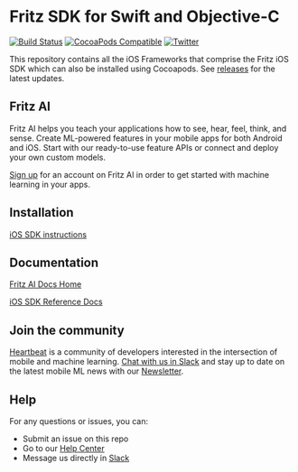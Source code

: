 Fritz SDK for Swift and Objective-C
===================================

[![Build Status](https://app.bitrise.io/app/dc5257678b56fb7b/status.svg?token=SKEIdD52UbujsZb4wsiCwQ&branch=master)](https://app.bitrise.io/app/dc5257678b56fb7b)
[![CocoaPods Compatible](https://img.shields.io/cocoapods/v/Fritz.svg)](https://img.shields.io/cocoapods/v/Fritz.svg)
[![Twitter](https://img.shields.io/badge/twitter-@fritzlabs-blue.svg?style=flat)](http://twitter.com/fritzlabs)

This repository contains all the iOS Frameworks that comprise the Fritz iOS SDK which can also be installed using Cocoapods. See [releases](https://github.com/fritzlabs/swift-framework/releases) for the latest updates.

## Fritz AI

Fritz AI helps you teach your applications how to see, hear, feel, think, and sense. Create ML-powered features in your mobile apps for both Android and iOS. Start with our ready-to-use feature APIs or connect and deploy your own custom models.

[Sign up](https://www.fritz.ai/pricing/?utm_source=github&utm_campaign=swift-framework) for an account on Fritz AI in order to get started with machine learning in your apps.

## Installation

[iOS SDK instructions](https://docs.fritz.ai/get-started.html#ios?utm_source=github&utm_campaign=swift-framework)

## Documentation

[Fritz AI Docs Home](https://docs.fritz.ai/?utm_source=github&utm_campaign=swift-framework)

[iOS SDK Reference Docs](https://docs.fritz.ai/iOS/latest/index.html?utm_source=github&utm_campaign=swift-framework)

## Join the community
[Heartbeat](https://heartbeat.fritz.ai/?utm_source=github&utm_campaign=swift-framework) is a community of developers interested in the intersection of mobile and machine learning. [Chat with us in Slack](https://www.fritz.ai/slack?utm_source=github&utm_campaign=swift-framework) and stay up to date on the latest mobile ML news with our [Newsletter](https://mobileml.us16.list-manage.com/subscribe?u=de53bead690affb8e9a21de8f&id=68acb5c0fd).

## Help
For any questions or issues, you can:
- Submit an issue on this repo
- Go to our [Help Center](https://docs.fritz.ai/help-center/index.html)
- Message us directly in [Slack](https://www.fritz.ai/slack?utm_source=github&utm_campaign=swift-framework)
